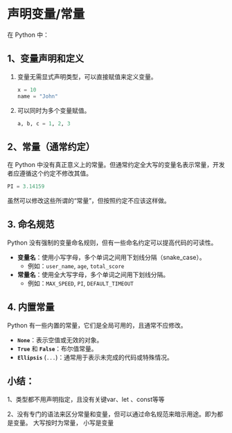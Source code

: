 # 声明变量/常量

在 Python 中：

## **1、变量声明和定义**

1.  变量无需显式声明类型，可以直接赋值来定义变量。

    ```python
    x = 10
    name = "John"
    ```
2.  可以同时为多个变量赋值。

    ```python
    a, b, c = 1, 2, 3
    ```

## **2、常量（通常约定）**

在 Python 中没有真正意义上的常量。但通常约定全大写的变量名表示常量，开发者应遵循这个约定不修改其值。

```python
PI = 3.14159
```

虽然可以修改这些所谓的“常量”，但按照约定不应该这样做。



## 3. **命名规范**

Python 没有强制的变量命名规则，但有一些命名约定可以提高代码的可读性。

* **变量名**：使用小写字母，多个单词之间用下划线分隔（snake\_case）。
  * 例如：`user_name`, `age`, `total_score`
* **常量名**：使用全大写字母，多个单词之间用下划线分隔。
  * 例如：`MAX_SPEED`, `PI`, `DEFAULT_TIMEOUT`

## 4. **内置常量**

Python 有一些内置的常量，它们是全局可用的，且通常不应修改。

* **`None`**：表示空值或无效的对象。
* **`True`** 和 **`False`**：布尔值常量。
* **`Ellipsis`** (`...`)：通常用于表示未完成的代码或特殊情况。

## 小结：

1、类型都不用声明指定，且没有关键var、let 、const等等

2、没有专门的语法来区分常量和变量，但可以通过命名规范来暗示用途。即为都是变量。 大写按时为常量， 小写是变量

####

